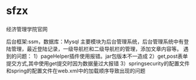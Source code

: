 # sfzx
###
经济管理学院官网

后台框架:ssm，数据库：Mysql
主要模块为后台管理系统，后台管理系统中有登陆管理，最近登陆记录，一级导航栏和二级导航栏的管理，添加文章内容等。
遇到的问题：
1）pageHelper插件使用报错。jar包版本不一造成
2）get,post表单提交方式,其中使用get提交时因为数据量过大报错
3）springsecurity的配置文件和spring的配置文件在web.xml中的加载顺序导致出现的问题
###
